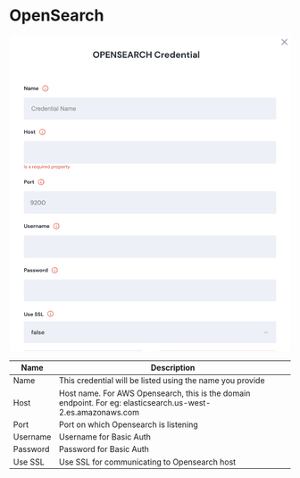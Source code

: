 # OpenSearch

![Information needed to onboard Opensearch connector](<../../.gitbook/assets/Screen Shot 2022-06-15 at 7.37.53 PM.png>)

| Name     | Description                                                                                                  |
| -------- | ------------------------------------------------------------------------------------------------------------ |
| Name     | This credential will be listed using the name you provide                                                    |
| Host     | Host name. For AWS Opensearch, this is the domain endpoint. For eg: elasticsearch.us-west-2.es.amazonaws.com |
| Port     | Port on which Opensearch is listening                                                                        |
| Username | Username for Basic Auth                                                                                      |
| Password | Password for Basic Auth                                                                                      |
| Use SSL  | Use SSL for communicating to Opensearch host                                                                 |
